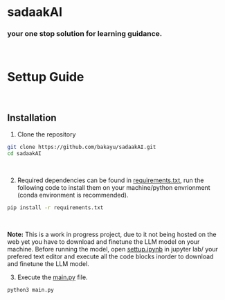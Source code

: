 # sadaakAI
### your one stop solution for learning guidance.
<br>

# Settup Guide

<br>

## Installation
1. Clone the repository

``` bash
git clone https://github.com/bakayu/sadaakAI.git
cd sadaakAI
```
<br>

2. Required dependencies can be found in [requirements.txt](requirements.txt), run the following code to install them on your machine/python envrionment (conda environment is recommended).

``` bash
pip install -r requirements.txt
```
<br>

__Note:__ This is a work in progress project, due to it not being hosted on the web yet you have to download and finetune the LLM model on your machine. Before running the model, open [settup.ipynb](settup.ipynb) in jupyter lab/ your prefered text editor and execute all the code blocks inorder to download and finetune the LLM model.

3. Execute the [main.py](main.py]) file.
``` bash
python3 main.py
```
